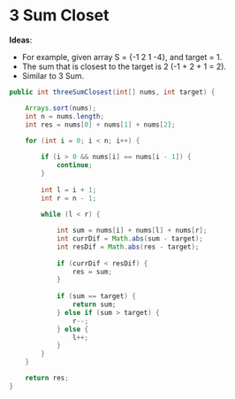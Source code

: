 # 3 Sum Closet

**Ideas**:
- For example, given array S = {-1 2 1 -4}, and target = 1.
- The sum that is closest to the target is 2 (-1 + 2 + 1 = 2).
- Similar to 3 Sum.

```java
public int threeSumClosest(int[] nums, int target) {

    Arrays.sort(nums);
    int n = nums.length;
    int res = nums[0] + nums[1] + nums[2];
    
    for (int i = 0; i < n; i++) {

        if (i > 0 && nums[i] == nums[i - 1]) {
            continue;
        }
        
        int l = i + 1;
        int r = n - 1;
        
        while (l < r) {

            int sum = nums[i] + nums[l] + nums[r];
            int currDif = Math.abs(sum - target);
            int resDif = Math.abs(res - target);
            
            if (currDif < resDif) {
                res = sum;
            }
            
            if (sum == target) {
                return sum;
            } else if (sum > target) {
                r--;
            } else {
                l++;
            }
        }
    }

    return res;
}
```
